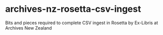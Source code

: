 archives-nz-rosetta-csv-ingest
==================

Bits and pieces required to complete CSV ingest in Rosetta by Ex-Libris at Archives New Zealand
